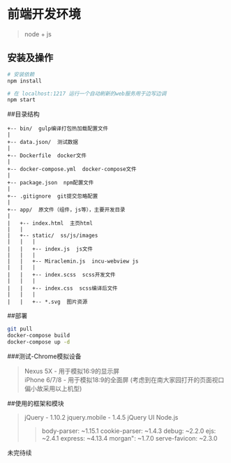 # 前端开发环境

> node + js

## 安装及操作

``` bash
# 安装依赖
npm install

# 在 localhost:1217 运行一个自动刷新的web服务用于边写边调
npm start

```

##目录结构
```
+-- bin/  gulp编译打包热加载配置文件
| 
+-- data.json/  测试数据
| 
+-- Dockerfile  docker文件
| 
+-- docker-compose.yml  docker-compose文件
| 
+-- package.json  npm配置文件
| 
+-- .gitignore  git提交忽略配置
| 
+-- app/  原文件（组件，js等），主要开发目录
| 
|   +-- index.html  主页html
|   | 
|   +-- static/  ss/js/images
|   |   | 
|   |   +-- index.js  js文件
|   |   | 
|   |   +-- Miraclemin.js  incu-webview js
|   |   | 
|   |   +-- index.scss  scss开发文件
|   |   | 
|   |   +-- index.css  scss编译后文件
|   |   | 
|   |   +-- *.svg  图片资源
```
##部署

```bash
git pull
docker-compose build
docker-compose up -d
```

###测试-Chrome模拟设备
  
>Nexus 5X - 用于模拟16:9的显示屏  
>iPhone 6/7/8 - 用于模拟18:9的全面屏
>(考虑到在南大家园打开的页面视口偏小故采用以上机型)

##使用的框架和模块
>jQuery - 1.10.2
>jquery.mobile - 1.4.5
>jQuery UI
>Node.js
>>body-parser: ~1.15.1
>>cookie-parser: ~1.4.3
>>debug: ~2.2.0
>>ejs: ~2.4.1
>>express: ~4.13.4
>>morgan": ~1.7.0
>>serve-favicon: ~2.3.0
  
未完待续
